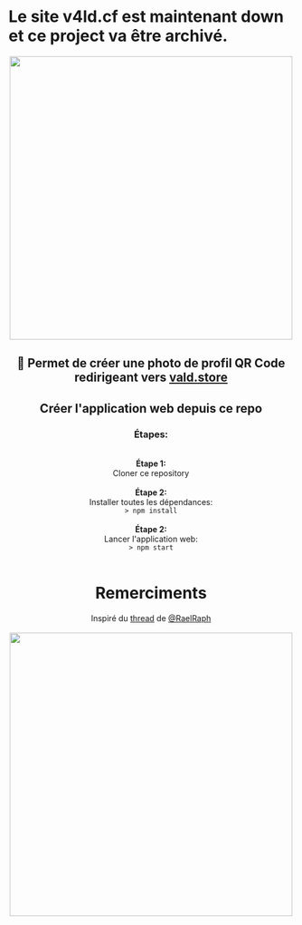 <h1>Le site v4ld.cf est maintenant down et ce project va être archivé.</h1>

<div align="center">
    <a href="https://v4ld.cf">
        <img src="https://i.imgur.com/HrEjCr2.png" width="500">
    </a>
</div>

<div align="center">
    <h2>📸 Permet de créer une photo de profil QR Code redirigeant vers <a href="https://vald.store">vald.store</a></h2>
</div>

<div align="center">
    <div>
        <h2>Créer l'application web depuis ce repo</h2>
    </div>
    <div>
        <h3><strong>Étapes:</strong></h3>
    </div>
    <br>
    <div>
        <strong>Étape 1:</strong>
    </div>
    <div>
        Cloner ce repository
    </div>
    <br>
    <div>
        <strong>Étape 2:</strong>
    </div>
    <div>
        Installer toutes les dépendances:
        <br>
        <code>> npm install</code>
    </div>
    <br>
    <div>
        <strong>Étape 2:</strong>
    </div>
    <div>
        Lancer l'application web:
        <br>
        <code>> npm start</code>
    </div>
    <br>
    <div>
        <h1>Remerciments</h1>
    </div>
    <div>
        Inspiré du
        <a href="https://twitter.com/RaelRaph/status/1479951266071654400">thread</a> de <a href="https://twitter.com/RaelRaph">@RaelRaph</a>
    </div>
    <br>
    <div>
        <img src="https://i.imgur.com/nXSRil4.png" width="500">
    </div>
</div>
